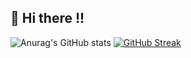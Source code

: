 ## 🥝 Hi there !! 


![Anurag's GitHub stats](https://github-readme-stats.vercel.app/api?username=Mhijazi16&show_icons=true&theme=merko&hide_border=true) 
[![GitHub Streak](https://github-readme-streak-stats.herokuapp.com?user=Mhijazi16&theme=merko&hide_border=true&date_format=j%20M%5B%20Y%5D)](https://git.io/streak-stats)
